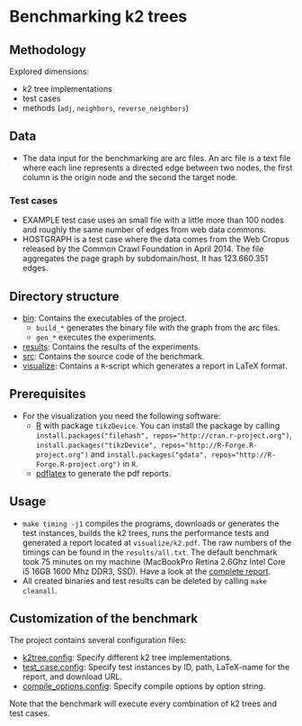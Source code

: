 # Benchmarking k2 trees

## Methodology

Explored dimensions:

  * k2 tree implementations
  * test cases
  * methods (`adj`, `neighbors`, `reverse_neighbors`)

## Data

  * The data input for the benchmarking are arc files. An arc file is a text
      file where each line represents a directed edge between two nodes, the
      first column is the origin node and the second the target node.

### Test cases

  * EXAMPLE test case uses an small file with a little more than 100 nodes and
      roughly the same number of edges from web data commons.
  * HOSTGRAPH is a test case where the data comes from the Web Cropus released
      by the Common Crawl Foundation in April 2014. The file aggregates the
      page graph by subdomain/host. It has 123.660.351 edges.

## Directory structure

  * [bin](./bin): Contains the executables of the project.
    * `build_*` generates the binary file with the graph from the arc files.
    * `gen_*` executes the experiments.
  * [results](./results): Contains the results of the experiments.
  * [src](./src):  Contains the source code of the benchmark.
  * [visualize](./visualize): Contains a `R`-script which generates
    a report in LaTeX format.

## Prerequisites

  * For the visualization you need the following software:
    - [R][RPJ] with package `tikzDevice`. You can install the
      package by calling
      `install.packages("filehash", repos="http://cran.r-project.org")`,
      `install.packages("tikzDevice", repos="http://R-Forge.R-project.org")`
      and `install.packages("gdata", repos="http://R-Forge.R-project.org")`
      in `R`.
    - [pdflatex][LT] to generate the pdf reports.

## Usage

 * `make timing -j1` compiles the programs, downloads or generates
    the test instances, builds the k2 trees,
    runs the performance tests and generated a report located at
   `visualize/k2.pdf`. The raw numbers of the timings
   can be found in the `results/all.txt`. The default benchmark
   took 75 minutes on my machine (MacBookPro Retina 2.6Ghz Intel
   Core i5 16GB 1600 Mhz DDR3, SSD). Have a look at the
   [complete report][RES].
 * All created binaries and test results can be deleted
   by calling `make cleanall`.

## Customization of the benchmark

The project contains several configuration files:

  * [k2tree.config][K2CONFIG]: Specify different k2 tree implementations.
  * [test_case.config][TCCONF]: Specify test instances by ID, path, LaTeX-name
                                for the report, and download URL.
  * [compile_options.config][CCONF]: Specify compile options by option string.

Note that the benchmark will execute every combination of k2 trees and test cases.

[RPJ]: http://www.r-project.org/ "R"
[LT]: http://www.tug.org/applications/pdftex/ "pdflatex"
[K2CONFIG]: ./k2tree.config "k2tree.config"
[TCCONF]: ./test_case.config "test_case.config"
[CCONF]: ./compile_options.config "compile_options.config"
[RES]: https://users.dcc.uchile.cl/~fmontoto/static/k2.pdf "k2.pdf"
